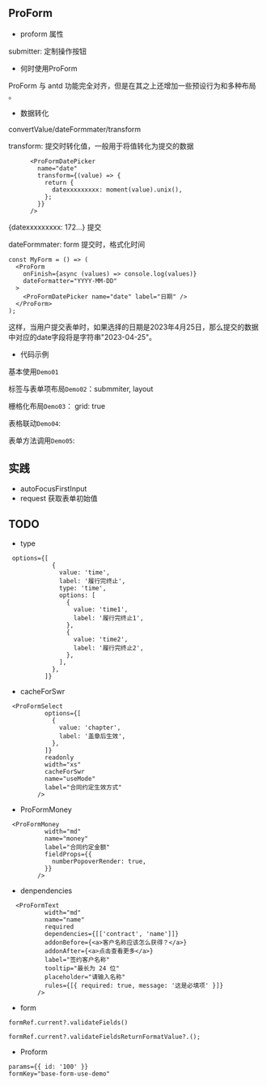 ## ProForm

- proform 属性

submitter: 定制操作按钮

- 何时使用ProForm

ProForm 与 antd 功能完全对齐，但是在其之上还增加一些预设行为和多种布局 。

- 数据转化

convertValue/dateFormmater/transform

transform: 提交时转化值，一般用于将值转化为提交的数据

```
      <ProFormDatePicker
        name="date"
        transform={(value) => {
          return {
            datexxxxxxxxx: moment(value).unix(),
          };
        }}
      />

```

{datexxxxxxxxx: 172...} 提交

dateFormmater: form 提交时，格式化时间

```
const MyForm = () => (
  <ProForm
    onFinish={async (values) => console.log(values)}
    dateFormatter="YYYY-MM-DD"
  >
    <ProFormDatePicker name="date" label="日期" />
  </ProForm>
);
```

这样，当用户提交表单时，如果选择的日期是2023年4月25日，那么提交的数据中对应的date字段将是字符串"2023-04-25"。

- 代码示例

基本使用`Demo01`

标签与表单项布局`Demo02`：submmiter, layout

栅格化布局`Demo03`： grid: true

表格联动`Demo04`: <ProformDependency name=[]/>

表单方法调用`Demo05`: <Proform formRef />

## 实践

- autoFocusFirstInput
- request 获取表单初始值

## TODO

- type

```
 options={[
            {
              value: 'time',
              label: '履行完终止',
              type: 'time',
              options: [
                {
                  value: 'time1',
                  label: '履行完终止1',
                },
                {
                  value: 'time2',
                  label: '履行完终止2',
                },
              ],
            },
          ]}
```

- cacheForSwr

```
 <ProFormSelect
          options={[
            {
              value: 'chapter',
              label: '盖章后生效',
            },
          ]}
          readonly
          width="xs"
          cacheForSwr
          name="useMode"
          label="合同约定生效方式"
        />
```

- ProFormMoney

```
 <ProFormMoney
          width="md"
          name="money"
          label="合同约定金额"
          fieldProps={{
            numberPopoverRender: true,
          }}
        />
```

- denpendencies

```
  <ProFormText
          width="md"
          name="name"
          required
          dependencies={[['contract', 'name']]}
          addonBefore={<a>客户名称应该怎么获得？</a>}
          addonAfter={<a>点击查看更多</a>}
          label="签约客户名称"
          tooltip="最长为 24 位"
          placeholder="请输入名称"
          rules={[{ required: true, message: '这是必填项' }]}
        />
```

- form

```
formRef.current?.validateFields()

formRef.current?.validateFieldsReturnFormatValue?.();
```

- Proform

```
params={{ id: '100' }}
formKey="base-form-use-demo"
```

